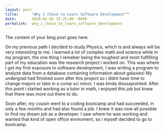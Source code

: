 ```yaml
---
layout: post
title:      "Why I Chose to Learn Software Development""
date:       2020-02-01 15:25:06 -0500
permalink:  why_i_chose_to_learn_software_development
---
```


The content of your blog post goes here.


On my previous path I decided to study Physics, which is and always will be very interesting to me. I learned a lot of complex math and science while in my program, the one thing I remeber being the toughest and most fullfilling part of my education was the research project i worked on. This was where I got my first exposure to software development, I was writing a program to analyze data from a database containing information about galaxies! My undergrad had finished soon after this project so i didnt have time to change majors or take in a comp sci minor. I was kinda disssapointed. After this point i started working as a tutor in math, i enjoyed this job but knew that there was more out there to do. 

Soon after, my cousin went to a coding bootcamp and had succeeded, in only a few months and had also found a job. I knew it was now all possible to find my dream job as a developer. I saw where he was working and wanted that kind of open office enviroment, so i myself decided to go to bootcamp. 




